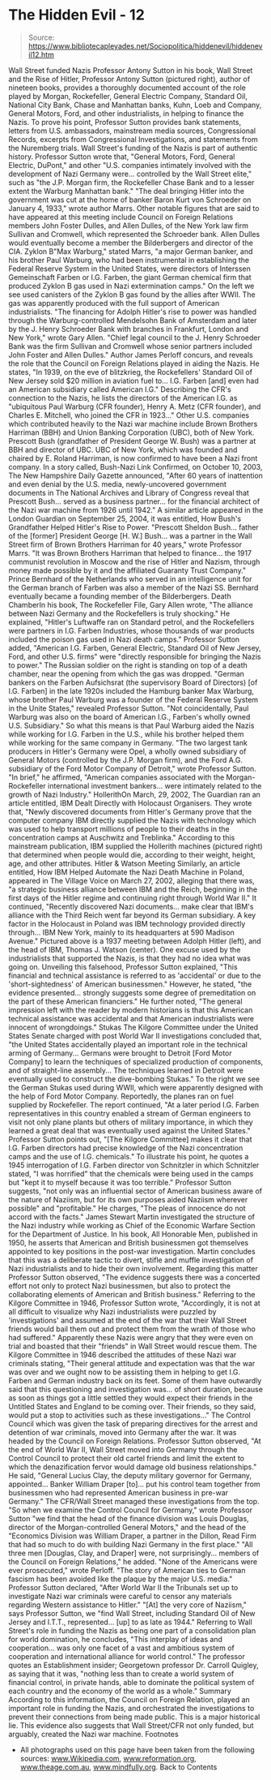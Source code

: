# The Hidden Evil - 12

> Source: https://www.bibliotecapleyades.net/Sociopolitica/hiddenevil/hiddenevil12.htm

Wall Street funded Nazis
Professor Antony Sutton in his book, Wall Street and the Rise of Hitler,
Professor Antony Sutton (pictured right), author of nineteen books, provides
a thoroughly documented account of the role played by Morgan, Rockefeller,
General Electric Company, Standard Oil, National City Bank, Chase and
Manhattan banks, Kuhn, Loeb and Company, General Motors, Ford, and other
industrialists, in helping to finance the Nazis.
To prove his point, Professor Sutton provides
bank statements, letters from U.S. ambassadors, mainstream media sources,
Congressional Records, excerpts from Congressional Investigations, and
statements from the Nuremberg trials. Wall Street's funding of the Nazis is
part of authentic history.
Professor Sutton wrote that,
"General Motors, Ford, General Electric,
DuPont," and other "U.S. companies intimately involved with the
development of Nazi Germany were... controlled by the Wall Street
elite," such as "the J.P. Morgan firm, the Rockefeller Chase Bank and to
a lesser extent the Warburg Manhattan bank."
"The deal bringing Hitler into the government was cut at the home of
banker Baron Kurt von Schroeder on January 4, 1933," wrote author Marrs.
Other notable figures that are said to have
appeared at this meeting include Council on Foreign Relations members John
Foster Dulles, and Allen Dulles, of the New York law firm Sullivan and
Cromwell, which represented the Schroeder bank.
Allen Dulles would eventually become a member
the Bilderbergers and director of the CIA.
Zyklon B"Max Warburg," stated Marrs, "a
major German banker, and his brother Paul Warburg, who had been
instrumental in establishing the Federal Reserve System in the United
States, were directors of Interssen Gemeinschaft Farben or I.G. Farben,
the giant German chemical firm that produced Zyklon B gas used in Nazi
extermination camps."
On the left we see used canisters of the Zyklon
B gas found by the allies after WWII.
The gas was apparently produced with the full
support of American industrialists.
"The financing for Adolph Hitler's rise to
power was handled through the Warburg-controlled Mendelsohn Bank of
Amsterdam and later by the J. Henry Schroeder Bank with branches in
Frankfurt, London and New York," wrote Gary Allen. "Chief legal council
to the J. Henry Schroeder Bank was the firm Sullivan and Cromwell whose
senior partners included John Foster and Allen Dulles."
Author James Perloff concurs, and reveals the
role that the Council on Foreign Relations played in aiding the Nazis.
He states,
"In 1939, on the eve of blitzkrieg, the
Rockefellers' Standard Oil of New Jersey sold $20 million in aviation
fuel to... I.G. Farben [and] even had an American subsidiary called
American I.G." Describing the CFR's connection to the Nazis, he lists
the directors of the American I.G. as "ubiquitous Paul Warburg (CFR
founder), Henry A. Metz (CFR founder), and Charles E. Mitchell, who
joined the CFR in 1923..."
Other U.S. companies which contributed heavily
to the Nazi war machine include Brown Brothers Harriman (BBH) and Union
Banking Corporation (UBC), both of New York.
Prescott Bush (grandfather of President George
W. Bush) was a partner at BBH and director of UBC. UBC of New York, which
was founded and chaired by E. Roland Harriman, is now confirmed to have been
a Nazi front company.
In a story called, Bush-Nazi Link Confirmed, on October 10, 2003, The New
Hampshire Daily Gazette announced,
"After 60 years of inattention and even
denial by the U.S. media, newly-uncovered government documents in The
National Archives and Library of Congress reveal that Prescott Bush...
served as a business partner... for the financial architect of the Nazi
war machine from 1926 until 1942."
A similar article appeared in the London
Guardian on September 25, 2004, it was entitled,
How Bush's Grandfather
Helped Hitler's Rise to Power.
"Prescott Sheldon Bush... father of the
[former] President George [H. W.] Bush... was a partner in the Wall
Street firm of Brown Brothers Harriman for 40 years," wrote Professor
Marrs.
"It was Brown Brothers Harriman that helped
to finance... the 1917 communist revolution in Moscow and the rise of
Hitler and Nazism, through money made possible by it and the affiliated
Guaranty Trust Company."
Prince Bernhard of the Netherlands who served in
an intelligence unit for the German branch of Farben was also a member of
the Nazi SS. Bernhard eventually became a founding member of the
Bilderbergers.
Death ChamberIn his book, The Rockefeller File, Gary Allen wrote,
"The alliance between Nazi Germany and the
Rockefellers is truly shocking."
He explained,
"Hitler's Luftwaffe ran on Standard petrol,
and the Rockefellers were partners in I.G. Farben Industries, whose
thousands of war products included the poison gas used in Nazi death
camps."
Professor Sutton added,
"American I.G. Farben, General Electric,
Standard Oil of New Jersey, Ford, and other U.S. firms" were "directly
responsible for bringing the Nazis to power."
The Russian soldier on the right is standing on
top of a death chamber, near the opening from which the gas was dropped.
"German bankers on the Farben Aufsichsrat
(the supervisory Board of Directors) [of I.G. Farben] in the late 1920s
included the Hamburg banker Max Warburg, whose brother Paul Warburg was
a founder of the Federal Reserve System in the Unite States," revealed
Professor Sutton.
"Not coincidentally, Paul Warburg was also
on the board of American I.G., Farben's wholly owned U.S. Subsidiary."
So what this means is that Paul Warburg aided
the Nazis while working for I.G. Farben in the U.S., while his brother
helped them while working for the same company in Germany.
"The two largest tank producers in Hitler's
Germany were Opel, a wholly owned subsidiary of General Motors
(controlled by the J.P. Morgan firm), and the Ford A.G. subsidiary of
the Ford Motor Company of Detroit," wrote Professor Sutton.
"In brief," he affirmed, "American companies
associated with the Morgan-Rockefeller international investment
bankers... were intimately related to the growth of Nazi Industry."
HollerithOn March, 29, 2002, The Guardian ran an
article entitled, IBM Dealt Directly with Holocaust Organisers.
They wrote that,
"Newly discovered documents from Hitler's
Germany prove that the computer company IBM directly supplied the Nazis
with technology which was used to help transport millions of people to
their deaths in the concentration camps at Auschwitz and Treblinka."
According to this mainstream publication, IBM
supplied the Hollerith machines (pictured right) that determined when people
would die, according to their weight, height, age, and other attributes.
Hitler & Watson Meeting
Similarly, an article entitled, How IBM Helped
Automate the Nazi Death Machine in Poland, appeared in The Village Voice on
March 27, 2002, alleging that there was,
"a strategic business alliance between IBM
and the Reich, beginning in the first days of the Hitler regime and
continuing right through World War II."
It continued,
"Recently discovered Nazi documents... make
clear that IBM's alliance with the Third Reich went far beyond its
German subsidiary. A key factor in the Holocaust in Poland was IBM
technology provided directly through... IBM New York, mainly to its
headquarters at 590 Madison Avenue."
Pictured above is a 1937 meeting between Adolph
Hitler (left), and the head of IBM, Thomas J. Watson (center).
One excuse used by the industrialists that supported the Nazis, is that they
had no idea what was going on. Unveiling this falsehood, Professor Sutton
explained,
"This financial and technical assistance is
referred to as 'accidental' or due to the 'short-sightedness' of
American businessmen."
However, he stated,
"the evidence presented... strongly suggests
some degree of premeditation on the part of these American financiers."
He further noted,
"The general impression left with the reader
by modern historians is that this American technical assistance was
accidental and that American industrialists were innocent of
wrongdoings."
Stukas
The Kilgore Committee under the United States
Senate charged with post World War II investigations concluded that,
"the United States accidentally played an
important role in the technical arming of Germany... Germans were
brought to Detroit [Ford Motor Company] to learn the techniques of
specialized production of components, and of straight-line assembly...
The techniques learned in Detroit were eventually used to construct the
dive-bombing Stukas."
To the right we see the German Stukas used
during WWII, which were apparently designed with the help of Ford Motor
Company.
Reportedly, the planes ran on fuel supplied by
Rockefeller. The report continued,
"At a later period I.G. Farben
representatives in this country enabled a stream of German engineers to
visit not only plane plants but others of military importance, in which
they learned a great deal that was eventually used against the United
States."
Professor Sutton points out,
"[The Kilgore Committee] makes it clear that
I.G. Farben directors had precise knowledge of the Nazi concentration
camps and the use of I.G. chemicals."
To illustrate his point, he quotes a 1945
interrogation of I.G. Farben director von Schnitzler in which Schnitzler
stated,
"I was horrified" that the chemicals were
being used in the camps but "kept it to myself because it was too
terrible."
Professor Sutton suggests,
"not only was an influential sector of
American business aware of the nature of Naziism, but for its own
purposes aided Naziism wherever possible" and "profitable."
He charges,
"The pleas of innocence do not accord with
the facts."
James Stewart Martin investigated the structure
of the Nazi industry while working as Chief of the Economic Warfare Section
for the Department of Justice.
In his book, All Honorable Men, published in
1950, he asserts that American and British businessmen got themselves
appointed to key positions in the post-war investigation. Martin concludes
that this was a deliberate tactic to divert, stifle and muffle investigation
of Nazi industrialists and to hide their own involvement.
Regarding this matter Professor Sutton observed,
"The evidence suggests there was a concerted
effort not only to protect Nazi businessmen, but also to protect the
collaborating elements of American and British business."
Referring to the Kilgore Committee in 1946,
Professor Sutton wrote,
"Accordingly, it is not at all difficult to
visualize why Nazi industrialists were puzzled by 'investigations' and
assumed at the end of the war that their Wall Street friends would bail
them out and protect them from the wrath of those who had suffered."
Apparently these Nazis were angry that they were
even on trial and boasted that their "friends" in Wall Street would rescue
them.
The Kilgore Committee in 1946 described the attitudes of these Nazi war
criminals stating,
"Their general attitude and expectation was
that the war was over and we ought now to be assisting them in helping
to get I.G. Farben and German industry back on its feet. Some of them
have outwardly said that this questioning and investigation was... of
short duration, because as soon as things got a little settled they
would expect their friends in the Untitled States and England to be
coming over. Their friends, so they said, would put a stop to activities
such as these investigations..."
The Control Council which was given the task of
preparing directives for the arrest and detention of war criminals, moved
into Germany after the war. It was headed by the Council on Foreign
Relations.
Professor Sutton observed,
"At the end of World War II, Wall Street
moved into Germany through the Control Council to protect their old
cartel friends and limit the extent to which the denazification fervor
would damage old business relationships."
He said,
"General Lucius Clay, the deputy military
governor for Germany, appointed... Banker William Draper [to]... put his
control team together from businessmen who had represented American
business in pre-war Germany."
The CFR/Wall Street managed these investigations
from the top.
"So when we examine the Control Council for
Germany," wrote Professor Sutton "we find that the head of the finance
division was Louis Douglas, director of the Morgan-controlled General
Motors," and the head of the "Economics Division was William Draper, a
partner in the Dillon, Read Firm that had so much to do with building
Nazi Germany in the first place."
"All three men [Douglas, Clay, and Draper]
were, not surprisingly... members of the Council on Foreign Relations,"
he added.
"None of the Americans were ever prosecuted," wrote Perloff.
"The story of American ties to German
fascism has been avoided like the plaque by the major U.S. media."
Professor Sutton declared,
"After World War II the Tribunals set up to
investigate Nazi war criminals were careful to censor any materials
regarding Western assistance to Hitler."
"[At] the very core of Naziism," says Professor Sutton, we "find Wall
Street, including Standard Oil of New Jersey and I.T.T., represented...
[up] to as late as 1944."
Referring to Wall Street's role in funding the
Nazis as being one part of a consolidation plan for world domination, he
concludes,
"This interplay of ideas and cooperation...
was only one facet of a vast and ambitious system of cooperation and
international alliance for world control."
The professor quotes an Establishment insider;
Georgetown professor Dr. Carroll Quigley, as saying that it was,
"nothing less than to create a world system
of financial control, in private hands, able to dominate the political
system of each country and the economy of the world as a whole."
Summary
According to this information, the Council on Foreign Relation, played an
important role in funding the Nazis, and orchestrated the investigations to
prevent their connections from being made public. This is a major historical
lie.
This evidence also suggests that Wall Street/CFR
not only funded, but arguably, created the Nazi war machine.
Footnotes
* All photographs used on this page have
been taken from the following sources: www.Wikipedia.com,
www.reformation.org, www.theage.com.au, www.mindfully.org.
Back to Contents
